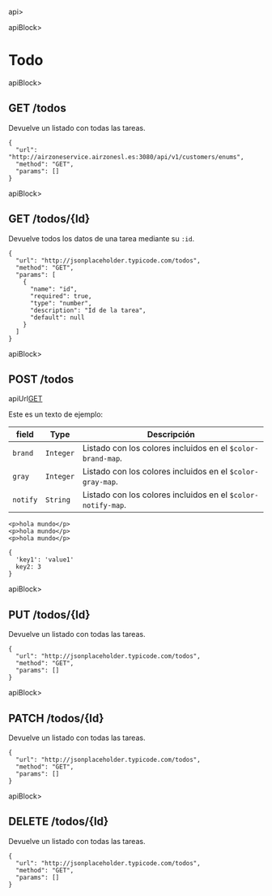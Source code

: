 api>

<!-- Bloque 1 -->
apiBlock>
# Todo



apiBlock>
## GET /todos

Devuelve un listado con todas las tareas.

```apiExample
{
  "url": "http://airzoneservice.airzonesl.es:3080/api/v1/customers/enums",
  "method": "GET",
  "params": []
}
```


<!-- Bloque 2 -->
apiBlock>

## GET /todos/{Id}

Devuelve todos los datos de una tarea mediante su `:id`.

```apiExample
{
  "url": "http://jsonplaceholder.typicode.com/todos",
  "method": "GET",
  "params": [
    {
      "name": "id",
      "required": true,
      "type": "number",
      "description": "Id de la tarea",
      "default": null    
    }
  ]
}
```


<!-- Bloque 3 -->
apiBlock>

## POST /todos

apiUrl[GET](http://airzoneservice.airzonesl.es:3080/api/v1/customers/enums)

Este es un texto de ejemplo:

| field    | Type | Descripción                                                  |
| -------- | --- |  ------------------------------------------------------------ |
| `brand`  | `Integer` | Listado con los colores incluidos en el `$color-brand-map`.  |
| `gray`   | `Integer` | Listado con los colores incluidos en el `$color-gray-map`.   |
| `notify` | `String` | Listado con los colores incluidos en el `$color-notify-map`. |


```apiCode[html](Example Request)
<p>hola mundo</p>
<p>hola mundo</p>
<p>hola mundo</p>
```

```apiCode[json](Example Response)
{
  'key1': 'value1'
  key2: 3
}
```

apiBlock>
## PUT /todos/{Id}

Devuelve un listado con todas las tareas.

```apiExample
{
  "url": "http://jsonplaceholder.typicode.com/todos",
  "method": "GET",
  "params": []
}
```

apiBlock>
## PATCH /todos/{Id}

Devuelve un listado con todas las tareas.

```apiExample
{
  "url": "http://jsonplaceholder.typicode.com/todos",
  "method": "GET",
  "params": []
}
```

apiBlock>
## DELETE /todos/{Id}

Devuelve un listado con todas las tareas.

```apiExample
{
  "url": "http://jsonplaceholder.typicode.com/todos",
  "method": "GET",
  "params": []
}
```
